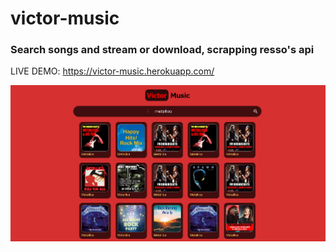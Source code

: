 # victor-music

### Search songs and stream or download, scrapping resso's api

LIVE DEMO: https://victor-music.herokuapp.com/

<img align="left" src="firefox_JHU30nY8tg.png" width="750px"/>
